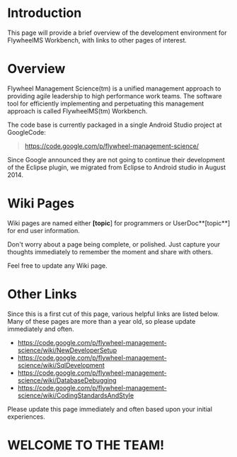 # Introduction #

This page will provide a brief overview of the development environment for FlywheelMS Workbench, with links to other pages of interest.


# Overview #

Flywheel Management Science(tm) is a unified management approach to providing agile leadership to high performance work teams.  The software tool for efficiently implementing and perpetuating this management approach is called FlywheelMS(tm) Workbench.

The code base is currently packaged in a single Android Studio project at GoogleCode:

> https://code.google.com/p/flywheel-management-science/

Since Google announced they are not going to continue their development of the Eclipse plugin, we migrated from Eclipse to Android studio in August 2014.

# Wiki Pages #

Wiki pages are named either **[topic**] for programmers or UserDoc**[topic**] for end user information.

Don't worry about a page being complete, or polished.  Just capture your thoughts immediately to remember the moment and share with others.

Feel free to update any Wiki page.

# Other Links #

Since this is a first cut of this page, various helpful links are listed below.  Many of these pages are more than a year old, so please update immediately and often.

  * https://code.google.com/p/flywheel-management-science/wiki/NewDeveloperSetup
  * https://code.google.com/p/flywheel-management-science/wiki/SqlDevelopment
  * https://code.google.com/p/flywheel-management-science/wiki/DatabaseDebugging
  * https://code.google.com/p/flywheel-management-science/wiki/CodingStandardsAndStyle

Please update this page immediately and often based upon your initial experiences.

# WELCOME TO THE TEAM! #